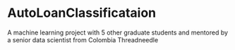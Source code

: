 # AutoLoanClassificataion
A machine learning project with 5 other graduate students and mentored by a senior data scientist from Colombia Threadneedle
